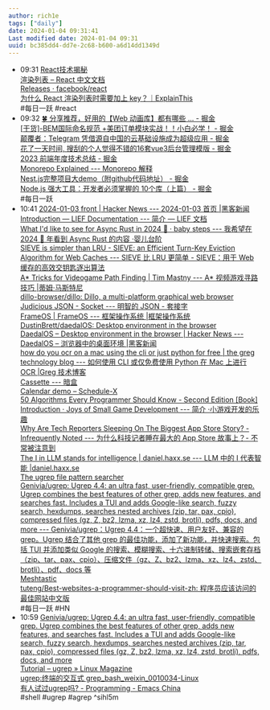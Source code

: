 ```yaml
---
author: rich1e
tags: ["daily"]
date: 2024-01-04 09:31:41
Last modified date: 2024-01-04 09:31
uuid: bc385dd4-dd7e-2c68-b600-a6d14dd1349d
---
```


- 09:31 [React技术揭秘](https://react.iamkasong.com/#%E7%AB%A0%E8%8A%82%E5%88%97%E8%A1%A8)<br>[渲染列表 – React 中文文档](https://zh-hans.react.dev/learn/rendering-lists#keeping-list-items-in-order-with-key)<br>[Releases · facebook/react](https://github.com/facebook/react/releases)<br>[为什么 React 渲染列表时需要加上 key？｜ExplainThis](https://www.explainthis.io/zh-hans/swe/react-why-key)<br>#每日一跃 #react
- 09:32 [🍀 分享推荐，好用的【Web 动画库】都有哪些 ... - 掘金](https://juejin.cn/post/7293567405154025524?utm_source=gold_browser_extension)<br>[[干货]-BEM国际命名规范 +美团订单模块实战！！小白必学！ - 掘金](https://juejin.cn/post/7294885274173980682?utm_source=gold_browser_extension)<br>[颠覆者：Telegram 凭借源自中国的云基础设施成为超级应用 - 掘金](https://juejin.cn/post/7291853227246190642?utm_source=gold_browser_extension)<br>[花了一天时间, 搜刮的个人觉得不错的16套vue3后台管理模版 - 掘金](https://juejin.cn/post/7304615395741548596?utm_source=gold_browser_extension)<br>[2023 前端年度技术总结 - 掘金](https://juejin.cn/post/7318561797451939881?utm_source=gold_browser_extension)<br>[Monorepo Explained --- Monorepo 解释](https://monorepo.tools/#understanding-monorepos)<br>[Nest.js完整项目大demo（附github代码地址） - 掘金](https://juejin.cn/post/7267470426291519503?utm_source=gold_browser_extension)<br>[Node.js 强大工具：开发者必须掌握的 10个库（上篇） - 掘金](https://juejin.cn/post/7316102254728396819?utm_source=gold_browser_extension)<br>#每日一跃
- 10:41 [2024-01-03 front | Hacker News --- 2024-01-03 首页 |黑客新闻](https://news.ycombinator.com/front)<br>[Introduction — LIEF Documentation --- 简介 — LIEF 文档](https://lief-project.github.io/doc/latest/intro.html)<br>[What I'd like to see for Async Rust in 2024 🎄 · baby steps --- 我希望在 2024 🎄 年看到 Async Rust 的内容 ·婴儿台阶](https://smallcultfollowing.com/babysteps/blog/2024/01/03/async-rust-2024/)<br>[SIEVE is simpler than LRU - SIEVE: an Efficient Turn-Key Eviction Algorithm for Web Caches --- SIEVE 比 LRU 更简单 - SIEVE：用于 Web 缓存的高效交钥匙逐出算法](https://cachemon.github.io/SIEVE-website/blog/2023/12/17/sieve-is-simpler-than-lru/#appendix)<br>[A* Tricks for Videogame Path Finding | Tim Mastny --- A* 视频游戏寻路技巧 |蒂姆·马斯特尼](https://timmastny.com/blog/a-star-tricks-for-videogame-path-finding/)<br>[dillo-browser/dillo: Dillo, a multi-platform graphical web browser](https://github.com/dillo-browser/dillo?tab=readme-ov-file)<br>[Judicious JSON - Socket --- 明智的 JSON - 套接字](https://socket.dev/blog/judicious-json)<br>[FrameOS | FrameOS --- 框架操作系统 |框架操作系统](https://frameos.net/)<br>[DustinBrett/daedalOS: Desktop environment in the browser](https://github.com/DustinBrett/daedalOS)<br>[DaedalOS – Desktop environment in the browser | Hacker News --- DaedalOS – 浏览器中的桌面环境 |黑客新闻](https://news.ycombinator.com/item?id=38830132)<br>[how do you ocr on a mac using the cli or just python for free | the greg technology blog --- 如何使用 CLI 或仅免费使用 Python 在 Mac 上进行 OCR |Greg 技术博客](https://blog.greg.technology/2024/01/02/how-do-you-ocr-on-a-mac.html)<br>[Cassette --- 暗盒](https://cassette-lang.com/)<br>[Calendar demo – Schedule-X](https://schedule-x.dev/demos/calendar)<br>[50 Algorithms Every Programmer Should Know - Second Edition [Book]](https://www.oreilly.com/library/view/50-algorithms-every/9781803247762/)<br>[Introduction · Joys of Small Game Development --- 简介 ·小游戏开发的乐趣](https://abagames.github.io/joys-of-small-game-development-en/)<br>[Why Are Tech Reporters Sleeping On The Biggest App Store Story? - Infrequently Noted --- 为什么科技记者睡在最大的 App Store 故事上？- 不常被注意到](https://infrequently.org/2024/01/the-web-is-the-app-store/)<br>[The I in LLM stands for intelligence | daniel.haxx.se --- LLM 中的 I 代表智能 |daniel.haxx.se](https://daniel.haxx.se/blog/2024/01/02/the-i-in-llm-stands-for-intelligence/)<br>[The ugrep file pattern searcher](https://ugrep.com/)<br>[Genivia/ugrep: Ugrep 4.4: an ultra fast, user-friendly, compatible grep. Ugrep combines the best features of other grep, adds new features, and searches fast. Includes a TUI and adds Google-like search, fuzzy search, hexdumps, searches nested archives (zip, tar, pax, cpio), compressed files (gz, Z, bz2, lzma, xz, lz4, zstd, brotli), pdfs, docs, and more --- Genivia/ugrep：Ugrep 4.4：一个超快速、用户友好、兼容的 grep。Ugrep 结合了其他 grep 的最佳功能，添加了新功能，并快速搜索。包括 TUI 并添加类似 Google 的搜索、模糊搜索、十六进制转储、搜索嵌套存档（zip、tar、pax、cpio）、压缩文件（gz、Z、bz2、lzma、xz、lz4、zstd、brotli）、pdf、docs 等](https://github.com/Genivia/ugrep?tab=readme-ov-file#examples)<br>[Meshtastic](https://meshtastic.org/)<br>[tuteng/Best-websites-a-programmer-should-visit-zh: 程序员应该访问的最佳网站中文版](https://github.com/tuteng/Best-websites-a-programmer-should-visit-zh)<br>#每日一跃 #HN
- 10:59 [Genivia/ugrep: Ugrep 4.4: an ultra fast, user-friendly, compatible grep. Ugrep combines the best features of other grep, adds new features, and searches fast. Includes a TUI and adds Google-like search, fuzzy search, hexdumps, searches nested archives (zip, tar, pax, cpio), compressed files (gz, Z, bz2, lzma, xz, lz4, zstd, brotli), pdfs, docs, and more](https://github.com/Genivia/ugrep)<br>[Tutorial – ugrep » Linux Magazine](https://www.linux-magazine.com/Issues/2021/245/Tracked-Down)<br>[ugrep:终端的交互式 grep_bash_weixin_0010034-Linux](https://devpress.csdn.net/linux/62ee93e2c6770329307f3ccd.html)<br>[有人试过ugrep吗? - Programming - Emacs China](https://emacs-china.org/t/ugrep/25345/16)<br>#shell #ugrep #agrep ^sihl5m